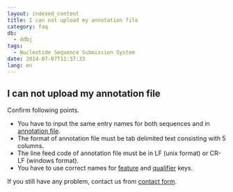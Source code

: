 ```yaml
---
layout: indexed_content
title: I can not upload my annotation file
category: faq
db:
  - ddbj
tags: 
  - Nucleotide Sequence Submission System
date: 2014-07-07T11:37:33
lang: en
---
```


## I can not upload my annotation file

<p>Confirm following points. </p>
<ul>
  <li>You have to input the same entry names for both sequences and in <a href="/ddbj/file-format-e.html#annotation">annotation file</a>. </li>
  <li>The format of annotation file must be tab delimited text consisting with 5 columns. </li>
  <li>The line feed code of annotation file must be in LF (unix format) or CR-LF (windows format). </li>
  <li>You have to use correct names for <a href="/ddbj/features-e.html">feature</a> and <a href="/ddbj/qualifiers-e.html">qualifier</a> keys. </li>
</ul>
<p>If you still have any problem, contact us from <a href="/contact-e.html#to-ddbj">contact form</a>.</p>